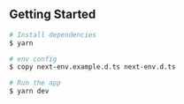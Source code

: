 ## Getting Started

```bash
# Install dependencies
$ yarn

# env config
$ copy next-env.example.d.ts next-env.d.ts

# Run the app
$ yarn dev
```